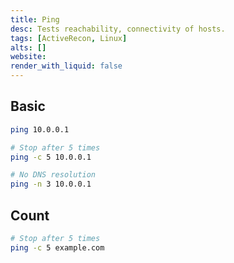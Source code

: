 ```yaml
---
title: Ping
desc: Tests reachability, connectivity of hosts.
tags: [ActiveRecon, Linux]
alts: []
website:
render_with_liquid: false
---
```


## Basic

```sh
ping 10.0.0.1

# Stop after 5 times
ping -c 5 10.0.0.1

# No DNS resolution
ping -n 3 10.0.0.1
```

## Count

```sh
# Stop after 5 times
ping -c 5 example.com
```